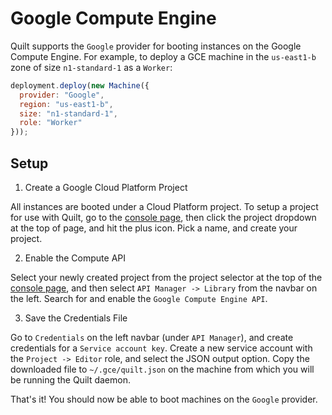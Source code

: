 # Google Compute Engine

Quilt supports the `Google` provider for booting instances on the Google Compute
Engine. For example, to deploy a GCE machine in the `us-east1-b` zone of size
`n1-standard-1` as a `Worker`:

```javascript
deployment.deploy(new Machine({
  provider: "Google",
  region: "us-east1-b",
  size: "n1-standard-1",
  role: "Worker"
}));
```

## Setup

1. Create a Google Cloud Platform Project

All instances are booted under a Cloud Platform project. To setup a project for
use with Quilt, go to the [console page](http://console.cloud.google.com), then
click the project dropdown at the top of page, and hit the plus icon. Pick a
name, and create your project.

2. Enable the Compute API

Select your newly created project from the project selector at the top of the
[console page](http://console.cloud.google.com), and then select `API Manager
-> Library` from the navbar on the left. Search for and enable the `Google
Compute Engine API`.

3. Save the Credentials File

Go to `Credentials` on the left navbar (under `API Manager`), and create
credentials for a `Service account key`. Create a new service account with the
`Project -> Editor` role, and select the JSON output option. Copy the
downloaded file to `~/.gce/quilt.json` on the machine from which you will be
running the Quilt daemon.

That's it! You should now be able to boot machines on the `Google` provider.
